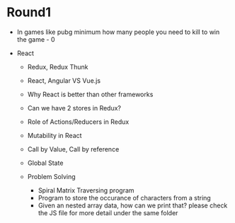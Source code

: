 # Round1

- In games like pubg minimum how many people you need to kill to win the game - 0

- React

  - Redux, Redux Thunk
  - React, Angular VS Vue.js
  - Why React is better than other frameworks
  - Can we have 2 stores in Redux?
  - Role of Actions/Reducers in Redux
  - Mutability in React
  - Call by Value, Call by reference
  - Global State

  - Problem Solving

    - Spiral Matrix Traversing program
    - Program to store the occurance of characters from a string
    - Given an nested array data, how can we print that? please check the JS file for more detail under the same folder
